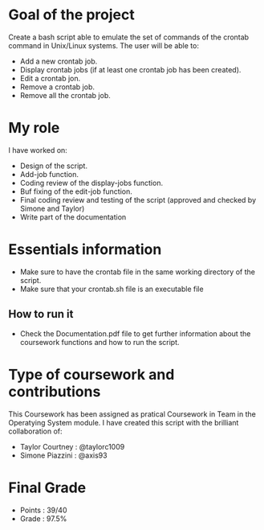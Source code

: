# Goal of the project

Create a bash script able to emulate the set of commands of the crontab command in Unix/Linux systems. 
The user will be able to:
* Add a new crontab job.
* Display crontab jobs (if at least one crontab job has been created).
* Edit a crontab jon.
* Remove a crontab job.
* Remove all the crontab job.

# My role

I have worked on:
* Design of the script.
* Add-job function.
* Coding review of the display-jobs function.
* Buf fixing of the edit-job function.
* Final coding review and testing of the script (approved and checked by Simone and Taylor)
* Write part of the documentation

# Essentials information

* Make sure to have the crontab file in the same working directory of the script.
* Make sure that your crontab.sh file is an executable file 

## How to run it

* Check the Documentation.pdf file to get further information about the coursework functions and how to run the script.  


# Type of coursework and contributions

This Coursework has been assigned as pratical Coursework in Team in the Operatying System module.
I have created this script with the brilliant collaboration of:
* Taylor Courtney :  @taylorc1009 
* Simone Piazzini :  @axis93


# Final Grade

* Points : 39/40 
* Grade  : 97.5%



